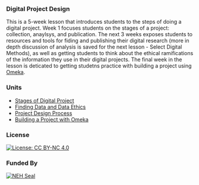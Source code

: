 ### Digital Project Design

This is a 5-week lesson that introduces students to the steps of doing a digital project. Week 1 focuses students on the stages of a project: collection, anaylsys, and publication. The next 3 weeks exposes students to resources and tools for fiding and publishing their digital research (more in depth discussion of analysis is saved for the next lesson - Select Digital Methods), as well as getting students to think about the ethical ramifications of the information they use in their digital projects. The final week in the lesson is deticated to getting studetns practice with building a project using [Omeka](https://omeka.org/).

### Units
- [Stages of Digital Project](https://github.com/marist-asc/dhcourse/blob/master/digital_project_design/week3_stages_of_dh_projects)
- [Finding Data and Data Ethics](https://github.com/marist-asc/dhcourse/blob/master/digital_project_design/week4-5_finding_data_and_ethics)
- [Project Design Process](https://github.com/marist-asc/dhcourse/blob/master/digital_project_design/week6_project_design_process)
- [Building a Project with Omeka](https://github.com/marist-asc/dhcourse/blob/master/digital_project_design/week7_building_project_with_omeka)

### License

[![License: CC BY-NC 4.0](https://licensebuttons.net/l/by-nc/4.0/88x31.png)](http://creativecommons.org/licenses/by-nc/4.0/)

### Funded By

[![NEH Seal](https://github.com/marist-asc/dhcourse/blob/master/images/neh_sealblck200.jpg)](https://www.neh.gov/)

